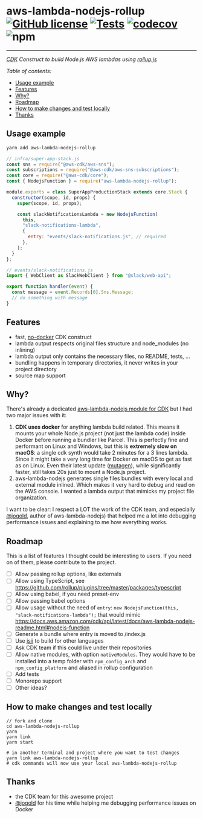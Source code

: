 # aws-lambda-nodejs-rollup [![GitHub license](https://img.shields.io/github/license/vvo/aws-lambda-nodejs-rollup?style=flat)](https://github.com/vvo/aws-lambda-nodejs-rollup/blob/master/LICENSE) [![Tests](https://github.com/vvo/aws-lambda-nodejs-rollup/workflows/CI/badge.svg)](https://github.com/vvo/aws-lambda-nodejs-rollup/actions) [![codecov](https://codecov.io/gh/vvo/aws-lambda-nodejs-rollup/branch/master/graph/badge.svg)](https://codecov.io/gh/vvo/aws-lambda-nodejs-rollup) ![npm](https://img.shields.io/npm/v/aws-lambda-nodejs-rollup)

---

_[CDK](https://aws.amazon.com/cdk/) Construct to build Node.js AWS lambdas using [rollup.js](https://rollupjs.org/)_

_Table of contents:_

- [Usage example](#usage-example)
- [Features](#features)
- [Why?](#why)
- [Roadmap](#roadmap)
- [How to make changes and test locally](#how-to-make-changes-and-test-locally)
- [Thanks](#thanks)

## Usage example

```bash
yarn add aws-lambda-nodejs-rollup
```

```js
// infra/super-app-stack.js
const sns = require("@aws-cdk/aws-sns");
const subscriptions = require("@aws-cdk/aws-sns-subscriptions");
const core = require("@aws-cdk/core");
const { NodejsFunction } = require("aws-lambda-nodejs-rollup");

module.exports = class SuperAppProductionStack extends core.Stack {
  constructor(scope, id, props) {
    super(scope, id, props);

    const slackNotificationsLambda = new NodejsFunction(
      this,
      "slack-notifications-lambda",
      {
        entry: "events/slack-notifications.js", // required
      },
    );
  }
};
```

```js
// events/slack-notifications.js
import { WebClient as SlackWebClient } from "@slack/web-api";

export function handler(event) {
  const message = event.Records[0].Sns.Message;
  // do something with message
}
```

## Features

- fast, [no-docker](https://github.com/aws/aws-cdk/issues/9120) CDK construct
- lambda output respects original files structure and node_modules (no inlining)
- lambda output only contains the necessary files, no README, tests, ...
- bundling happens in temporary directories, it never writes in your project directory
- source map support

## Why?

There's already a dedicated [aws-lambda-nodejs module for CDK](https://docs.aws.amazon.com/cdk/api/latest/docs/aws-lambda-nodejs-readme.html) but I had two major issues with it:

1. **CDK uses docker** for anything lambda build related. This means it mounts your whole Node.js project (not just the lambda code) inside Docker before running a bundler like Parcel. This is perfectly fine and performant on Linux and Windows, but this is **extremely slow on macOS**: a single cdk synth would take 2 minutes for a 3 lines lambda. Since it might take a very long time for Docker on macOS to get as fast as on Linux. Even their latest update ([mutagen](https://docs.docker.com/docker-for-mac/mutagen/)), while significantly faster, still takes 20s just to mount a Node.js project.
2. aws-lambda-nodejs generates single files bundles with every local and external module inlined. Which makes it very hard to debug and read on the AWS console. I wanted a lambda output that mimicks my project file organization.

I want to be clear: I respect a LOT the work of the CDK team, and especially [@jogold](https://github.com/jogold/), author of aws-lambda-nodejs) that helped me a lot into debugging performance issues and explaining to me how everything works.

## Roadmap

This is a list of features I thought could be interesting to users. If you need on of them, please contribute to the project.

- [ ] Allow passing rollup options, like externals
- [ ] Allow using TypeScript, see https://github.com/rollup/plugins/tree/master/packages/typescript
- [ ] Allow using babel, if you need preset-env
- [ ] Allow passing babel options
- [ ] Allow usage without the need of `entry`: `new NodejsFunction(this, "slack-notifications-lambda");` that would mimic https://docs.aws.amazon.com/cdk/api/latest/docs/aws-lambda-nodejs-readme.html#nodejs-function
- [ ] Generate a bundle where entry is moved to /index.js
- [ ] Use [jsii](https://github.com/aws/jsii) to build for other languages
- [ ] Ask CDK team if this could live under their repositories
- [ ] Allow native modules, with option `nativeModules`. They would have to be installed into a temp folder with `npm_config_arch` and `npm_config_platform` and aliased in rollup configuration
- [ ] Add tests
- [ ] Monorepo support
- [ ] Other ideas?

## How to make changes and test locally

```
// fork and clone
cd aws-lambda-nodejs-rollup
yarn
yarn link
yarn start

# in another terminal and project where you want to test changes
yarn link aws-lambda-nodejs-rollup
# cdk commands will now use your local aws-lambda-nodejs-rollup
```

## Thanks

- the CDK team for this awesome project
- [@jogold](https://github.com/jogold/) for his time while helping me debugging performance issues on Docker

